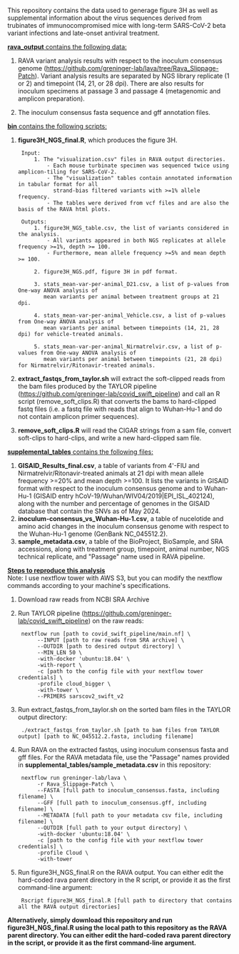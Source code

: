 This repository contains the data used to generage figure 3H as well as supplemental information about the virus sequences derived from trubinates of immunocompromised mice with long-term SARS-CoV-2 beta variant infections and late-onset antiviral treatment. 

<ins>**rava_output** contains the following data:</ins>
1. RAVA variant analysis results with respect to the inoculum consensus genome (https://github.com/greninger-lab/lava/tree/Rava_Slippage-Patch). Variant analysis results are separated by NGS library replicate (1 or 2) and timepoint (14, 21, or 28 dpi). There are also results for inoculum specimens at passage 3 and passage 4 (metagenomic and amplicon preparation).
   
3. The inoculum consensus fasta sequence and gff annotation files.  

<ins>**bin** contains the following scripts:</ins>
1. **figure3H_NGS_final.R**, which produces the figure 3H.

		Input:
			1. The "visualization.csv" files in RAVA output directories. 
				- Each mouse turbinate specimen was sequenced twice using amplicon-tiling for SARS-CoV-2.
				- The "visualization" tables contain annotated information in tabular format for all
   				  strand-bias filtered variants with >=1% allele frequency.
				- The tables were derived from vcf files and are also the basis of the RAVA html plots.
   
		Outputs:
			1. figure3H_NGS_table.csv, the list of variants considered in the analysis.
   				- All variants appeared in both NGS replicates at allele frequency >=1%, depth >= 100.
   				- Furthermore, mean allele frequency >=5% and mean depth >= 100.
	   
			2. figure3H_NGS.pdf, figure 3H in pdf format.
	   
			3. stats_mean-var-per-animal_D21.csv, a list of p-values from One-way ANOVA analysis of
   			   mean variants per animal between treatment groups at 21 dpi.
	   
			4. stats_mean-var-per-animal_Vehicle.csv, a list of p-values from One-way ANOVA analysis of
   			   mean variants per animal between timepoints (14, 21, 28 dpi) for vehicle-treated animals.
	   
			5. stats_mean-var-per-animal_Nirmatrelvir.csv, a list of p-values from One-way ANOVA analysis of
   			   mean variants per animal between timepoints (21, 28 dpi) for Nirmatrelvir/Ritonavir-treated animals.
   	
3. **extract_fastqs_from_taylor.sh** will extract the soft-clipped reads from the bam files produced by the TAYLOR pipeline (https://github.com/greninger-lab/covid_swift_pipeline) and call an R script (remove_soft_clips.R) that converts the bams to hard-clipped fastq files (i.e. a fastq file with reads that align to Wuhan-Hu-1 and do not contain amplicon primer sequences). 
4. **remove_soft_clips.R** will read the CIGAR strings from a sam file, convert soft-clips to hard-clips, and write a new hard-clipped sam file. 

<ins>**supplemental_tables** contains the following files:</ins>
1. **GISAID_Results_final.csv**, a table of variants from 4'-FlU and Nirmatrelvir/Ritonavir-treated animals at 21 dpi with mean allele frequency >=20% and mean depth >=100. It lists the variants in GISAID format with respect to the inoculum consensus genome and to Wuhan-Hu-1 (GISAID entry hCoV-19/Wuhan/WIV04/2019|EPI_ISL_402124), along with the number and percentage of genomes in the GISAID database that contain the SNVs as of May 2024.
2. **inoculum-consensus_vs_Wuhan-Hu-1.csv**, a table of nucelotide and amino acid changes in the inoculum consensus genome with respect to the Wuhan-Hu-1 genome (GenBank NC_045512.2).
3. **sample_metadata.csv**, a table of the BioProject, BioSample, and SRA accessions, along with treatment group, timepoint, animal number, NGS technical replicate, and "Passage" name used in RAVA pipeline.

<ins>**Steps to reproduce this analysis**</ins>
<br>Note: I use nextflow tower with AWS S3, but you can modify the nextflow commands according to your machine's specifications.</br>
1. Download raw reads from NCBI SRA Archive
2. Run TAYLOR pipeline (https://github.com/greninger-lab/covid_swift_pipeline) on the raw reads:
		
  		nextflow run [path to covid_swift_pipeline/main.nf] \
			 --INPUT [path to raw reads from SRA archive] \
			 --OUTDIR [path to desired output directory] \
			 --MIN_LEN 50 \
			 -with-docker 'ubuntu:18.04' \
			 -with-report \
			 -c [path to the config file with your nextflow tower credentials] \
			 -profile cloud_bigger \
			 -with-tower \
			 --PRIMERS sarscov2_swift_v2
3. Run extract_fastqs_from_taylor.sh on the sorted bam files in the TAYLOR output directory:

   		./extract_fastqs_from_taylor.sh [path to bam files from TAYLOR output] [path to NC_045512.2.fasta, including filename]
	
5. Run RAVA on the extracted fastqs, using inoculum consensus fasta and gff files. For the RAVA metadata file, use the "Passage" names provided in **supplemental_tables/sample_metadata.csv** in this repository:

		nextflow run greninger-lab/lava \
			 -r Rava_Slippage-Patch \
			 --FASTA [full path to inoculum_consensus.fasta, including filename] \
			 --GFF [full path to inoculum_consensus.gff, including filename] \
			 --METADATA [full path to your metadata csv file, including filename] \
			 --OUTDIR [full path to your output directory] \
			 -with-docker 'ubuntu:18.04' \
			 -c [path to the config file with your nextflow tower credentials] \
			 -profile Cloud \
			 -with-tower
8. Run figure3H_NGS_final.R on the RAVA output. You can either edit the hard-coded rava parent directory in the R script, or provide it as the first command-line argument:

   		Rscript figure3H_NGS_final.R [full path to directory that contains all the RAVA output directories]

**Alternatively, simply download this repository and run figure3H_NGS_final.R using the local path to this repository as the RAVA parent directory. You can either edit the hard-coded rava parent directory in the script, or provide it as the first command-line argument.**
